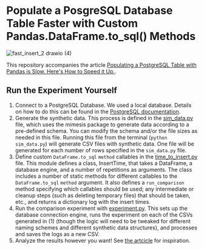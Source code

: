 # Populate a PosgreSQL Database Table Faster with Custom Pandas.DataFrame.to_sql() Methods


![fast_insert_2 drawio (4)](https://user-images.githubusercontent.com/84750618/156069208-b21c75d0-faa1-4e92-bcb7-05fb96af36ce.png)

This repository accompanies the article [Populating a PostgreSQL Table with Pandas is Slow. Here's How to Speed it Up.](https://innerjoin.bit.io/populating-a-postgresql-table-with-pandas-is-slow-7bc63e9c88dc).

## Run the Experiment Yourself

1. Connect to a PostgreSQL Database. We used a local database. Details on how to do this can be found in the [PostgreSQL documentation](https://www.postgresql.org/docs/14/tutorial-createdb.html).
2. Generate the synthetic data. This process is defined in the [sim_data.py](sim_data.py) file, which uses the mimesis package to generate data according to a pre-defined schema. You can modify the schema and/or the file sizes as needed in this file. Running this file from the terminal (`python sim_data.py`) will generate CSV files with synthetic data. One file will be generated for each number of rows specified in the `sim_data.py` file.
3. Define custom `DataFrame.to_sql` `method` callables in the [time_to_insert.py](time_to_insert.py) file. This module defines a class, InsertTime, that takes a DataFrame, a database engine, and a number of repetitions as arguments. The class includes a number of static methods for different callables to the `DataFrame.to_sql` `method` argument. It also defines a `run_comparison` method specifying which callables should be used; any intermediate or cleanup steps (such as deleting temporary files) that should be taken, etc., and returns a dictionary log with the insert times. 
4. Run the comparison experiment with [experiment.py](experiment.py). This sets up the database connection engine, runs the experiment on each of the CSVs generated in (1) (though the logic will need to be tweaked for different naming schemes and different synthetic data structures), and processes and saves the logs as a new CSV.
5. Analyze the results however you want! See [the artcicle](https://innerjoin.bit.io/populating-a-postgresql-table-with-pandas-is-slow-7bc63e9c88dc) for inspiration.
